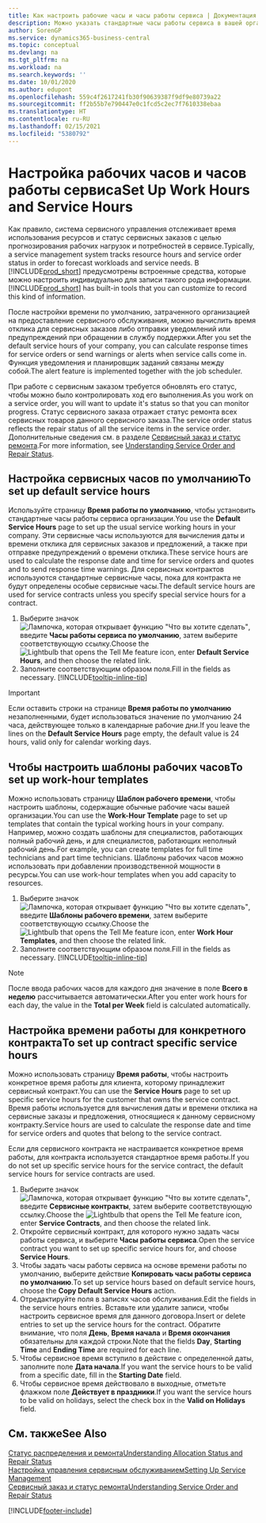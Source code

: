 ```yaml
---
title: Как настроить рабочие часы и часы работы сервиса | Документация Майкрософт
description: Можно указать стандартные часы работы сервиса в вашей организации. Эти сервисные часы используются для вычисления даты и времени отклика для сервисных заказов и предложений, а также при отправке предупреждений о времени отклика.
author: SorenGP
ms.service: dynamics365-business-central
ms.topic: conceptual
ms.devlang: na
ms.tgt_pltfrm: na
ms.workload: na
ms.search.keywords: ''
ms.date: 10/01/2020
ms.author: edupont
ms.openlocfilehash: 559c4f2617241fb30f90639387f9df9e80739a22
ms.sourcegitcommit: ff2b55b7e790447e0c1fcd5c2ec7f7610338ebaa
ms.translationtype: HT
ms.contentlocale: ru-RU
ms.lasthandoff: 02/15/2021
ms.locfileid: "5380792"
---
```

# <a name="set-up-work-hours-and-service-hours"></a><span data-ttu-id="5243d-104">Настройка рабочих часов и часов работы сервиса</span><span class="sxs-lookup"><span data-stu-id="5243d-104">Set Up Work Hours and Service Hours</span></span>
<span data-ttu-id="5243d-105">Как правило, система сервисного управления отслеживает время использования ресурсов и статус сервисных заказов с целью прогнозирования рабочих нагрузок и потребностей в сервисе.</span><span class="sxs-lookup"><span data-stu-id="5243d-105">Typically, a service management system tracks resource hours and service order status in order to forecast workloads and service needs.</span></span> <span data-ttu-id="5243d-106">В [!INCLUDE[prod_short](includes/prod_short.md)] предусмотрены встроенные средства, которые можно настроить индивидуально для записи такого рода информации.</span><span class="sxs-lookup"><span data-stu-id="5243d-106">[!INCLUDE[prod_short](includes/prod_short.md)] has built-in tools that you can customize to record this kind of information.</span></span>  
  
<span data-ttu-id="5243d-107">После настройки времени по умолчанию, затраченного организацией на предоставление сервисного обслуживания, можно вычислить время отклика для сервисных заказов либо отправки уведомлений или предупреждений при обращении в службу поддержки.</span><span class="sxs-lookup"><span data-stu-id="5243d-107">After you set the default service hours of your company, you can calculate response times for service orders or send warnings or alerts when service calls come in.</span></span> <span data-ttu-id="5243d-108">Функция уведомления и планировщик заданий связаны между собой.</span><span class="sxs-lookup"><span data-stu-id="5243d-108">The alert feature is implemented together with the job scheduler.</span></span>   
  
<span data-ttu-id="5243d-109">При работе с сервисным заказом требуется обновлять его статус, чтобы можно было контролировать ход его выполнения.</span><span class="sxs-lookup"><span data-stu-id="5243d-109">As you work on a service order, you will want to update it's status so that you can monitor progress.</span></span> <span data-ttu-id="5243d-110">Статус сервисного заказа отражает статус ремонта всех сервисных товаров данного сервисного заказа.</span><span class="sxs-lookup"><span data-stu-id="5243d-110">The service order status reflects the repair status of all the service items in the service order.</span></span> <span data-ttu-id="5243d-111">Дополнительные сведения см. в разделе [Сервисный заказ и статус ремонта](service-order-repair-status.md).</span><span class="sxs-lookup"><span data-stu-id="5243d-111">For more information, see [Understanding Service Order and Repair Status](service-order-repair-status.md).</span></span> 

## <a name="to-set-up-default-service-hours"></a><span data-ttu-id="5243d-112">Настройка сервисных часов по умолчанию</span><span class="sxs-lookup"><span data-stu-id="5243d-112">To set up default service hours</span></span>  
<span data-ttu-id="5243d-113">Используйте страницу **Время работы по умолчанию**, чтобы установить стандартные часы работы сервиса организации.</span><span class="sxs-lookup"><span data-stu-id="5243d-113">You use the **Default Service Hours** page to set up the usual service working hours in your company.</span></span> <span data-ttu-id="5243d-114">Эти сервисные часы используются для вычисления даты и времени отклика для сервисных заказов и предложений, а также при отправке предупреждений о времени отклика.</span><span class="sxs-lookup"><span data-stu-id="5243d-114">These service hours are used to calculate the response date and time for service orders and quotes and to send response time warnings.</span></span> <span data-ttu-id="5243d-115">Для сервисных контрактов используются стандартные сервисные часы, пока для контракта не будут определены особые сервисные часы.</span><span class="sxs-lookup"><span data-stu-id="5243d-115">The default service hours are used for service contracts unless you specify special service hours for a contract.</span></span>  
  
1. <span data-ttu-id="5243d-116">Выберите значок ![Лампочка, которая открывает функцию "Что вы хотите сделать"](media/ui-search/search_small.png "Что вы хотите сделать"), введите **Часы работы сервиса по умолчанию**, затем выберите соответствующую ссылку.</span><span class="sxs-lookup"><span data-stu-id="5243d-116">Choose the ![Lightbulb that opens the Tell Me feature](media/ui-search/search_small.png "Tell me what you want to do") icon, enter **Default Service Hours**, and then choose the related link.</span></span>  
2. <span data-ttu-id="5243d-117">Заполните соответствующим образом поля.</span><span class="sxs-lookup"><span data-stu-id="5243d-117">Fill in the fields as necessary.</span></span> [!INCLUDE[tooltip-inline-tip](includes/tooltip-inline-tip_md.md)]  
  
> [!IMPORTANT]  
>  <span data-ttu-id="5243d-118">Если оставить строки на странице **Время работы по умолчанию** незаполненными, будет использоваться значение по умолчанию 24 часа, действующее только в календарные рабочие дни.</span><span class="sxs-lookup"><span data-stu-id="5243d-118">If you leave the lines on the **Default Service Hours** page empty, the default value is 24 hours, valid only for calendar working days.</span></span>  
  
## <a name="to-set-up-work-hour-templates"></a><span data-ttu-id="5243d-119">Чтобы настроить шаблоны рабочих часов</span><span class="sxs-lookup"><span data-stu-id="5243d-119">To set up work-hour templates</span></span>
<span data-ttu-id="5243d-120">Можно использовать страницу **Шаблон рабочего времени**, чтобы настроить шаблоны, содержащие обычные рабочие часы вашей организации.</span><span class="sxs-lookup"><span data-stu-id="5243d-120">You can use the **Work-Hour Template** page to set up templates that contain the typical working hours in your company.</span></span> <span data-ttu-id="5243d-121">Например, можно создать шаблоны для специалистов, работающих полный рабочий день, и для специалистов, работающих неполный рабочий день.</span><span class="sxs-lookup"><span data-stu-id="5243d-121">For example, you can create templates for full time technicians and part time technicians.</span></span> <span data-ttu-id="5243d-122">Шаблоны рабочих часов можно использовать при добавлении производственной мощности в ресурсы.</span><span class="sxs-lookup"><span data-stu-id="5243d-122">You can use work-hour templates when you add capacity to resources.</span></span>  
  
1. <span data-ttu-id="5243d-123">Выберите значок ![Лампочка, которая открывает функцию "Что вы хотите сделать"](media/ui-search/search_small.png "Что вы хотите сделать"), введите **Шаблоны рабочего времени**, затем выберите соответствующую ссылку.</span><span class="sxs-lookup"><span data-stu-id="5243d-123">Choose the ![Lightbulb that opens the Tell Me feature](media/ui-search/search_small.png "Tell me what you want to do") icon, enter **Work Hour Templates**, and then choose the related link.</span></span>  
2. <span data-ttu-id="5243d-124">Заполните соответствующим образом поля.</span><span class="sxs-lookup"><span data-stu-id="5243d-124">Fill in the fields as necessary.</span></span> [!INCLUDE[tooltip-inline-tip](includes/tooltip-inline-tip_md.md)]  
  
> [!Note]
> <span data-ttu-id="5243d-125">После ввода рабочих часов для каждого дня значение в поле **Всего в неделю** рассчитывается автоматически.</span><span class="sxs-lookup"><span data-stu-id="5243d-125">After you enter work hours for each day, the value in the **Total per Week** field is calculated automatically.</span></span>  

## <a name="to-set-up-contract-specific-service-hours"></a><span data-ttu-id="5243d-126">Настройка времени работы для конкретного контракта</span><span class="sxs-lookup"><span data-stu-id="5243d-126">To set up contract specific service hours</span></span>  
<span data-ttu-id="5243d-127">Можно использовать страницу **Время работы**, чтобы настроить конкретное время работы для клиента, которому принадлежит сервисный контракт.</span><span class="sxs-lookup"><span data-stu-id="5243d-127">You can use the **Service Hours** page to set up specific service hours for the customer that owns the service contract.</span></span> <span data-ttu-id="5243d-128">Время работы используется для вычисления даты и времени отклика на сервисные заказы и предложения, относящиеся к данному сервисному контракту.</span><span class="sxs-lookup"><span data-stu-id="5243d-128">Service hours are used to calculate the response date and time for service orders and quotes that belong to the service contract.</span></span>  
  
<span data-ttu-id="5243d-129">Если для сервисного контракта не настраивается конкретное время работы, для контракта используется стандартное время работы.</span><span class="sxs-lookup"><span data-stu-id="5243d-129">If you do not set up specific service hours for the service contract, the default service hours for service contracts are used.</span></span>  
  
1. <span data-ttu-id="5243d-130">Выберите значок ![Лампочка, которая открывает функцию "Что вы хотите сделать"](media/ui-search/search_small.png "Что вы хотите сделать"), введите **Сервисные контракты**, затем выберите соответствующую ссылку.</span><span class="sxs-lookup"><span data-stu-id="5243d-130">Choose the ![Lightbulb that opens the Tell Me feature](media/ui-search/search_small.png "Tell me what you want to do") icon, enter **Service Contracts**, and then choose the related link.</span></span>  
2. <span data-ttu-id="5243d-131">Откройте сервисный контракт, для которого нужно задать часы работы сервиса, и выберите **Часы работы сервиса**.</span><span class="sxs-lookup"><span data-stu-id="5243d-131">Open the service contract you want to set up specific service hours for, and choose **Service Hours**.</span></span>  
4. <span data-ttu-id="5243d-132">Чтобы задать часы работы сервиса на основе времени работы по умолчанию, выберите действие **Копировать часы работы сервиса по умолчанию**.</span><span class="sxs-lookup"><span data-stu-id="5243d-132">To set up service hours based on default service hours, choose the **Copy Default Service Hours** action.</span></span>  
5. <span data-ttu-id="5243d-133">Отредактируйте поля в записях часов обслуживания.</span><span class="sxs-lookup"><span data-stu-id="5243d-133">Edit the fields in the service hours entries.</span></span> <span data-ttu-id="5243d-134">Вставьте или удалите записи, чтобы настроить сервисное время для данного договора.</span><span class="sxs-lookup"><span data-stu-id="5243d-134">Insert or delete entries to set up the service hours for the contract.</span></span> <span data-ttu-id="5243d-135">Обратите внимание, что поля **День**, **Время начала** и **Время окончания** обязательны для каждой строки.</span><span class="sxs-lookup"><span data-stu-id="5243d-135">Note that the fields **Day**, **Starting Time** and **Ending Time** are required for each line.</span></span>  
6. <span data-ttu-id="5243d-136">Чтобы сервисное время вступило в действие с определенной даты, заполните поле **Дата начала**.</span><span class="sxs-lookup"><span data-stu-id="5243d-136">If you want the service hours to be valid from a specific date, fill in the **Starting Date** field.</span></span>  
7. <span data-ttu-id="5243d-137">Чтобы сервисное время действовало в выходные, отметьте флажком поле **Действует в праздники**.</span><span class="sxs-lookup"><span data-stu-id="5243d-137">If you want the service hours to be valid on holidays, select the check box in the **Valid on Holidays** field.</span></span>  

## <a name="see-also"></a><span data-ttu-id="5243d-138">См. также</span><span class="sxs-lookup"><span data-stu-id="5243d-138">See Also</span></span>  
[<span data-ttu-id="5243d-139">Статус распределения и ремонта</span><span class="sxs-lookup"><span data-stu-id="5243d-139">Understanding Allocation Status and Repair Status</span></span>](service-allocation-status-and-repair-status.md)  
[<span data-ttu-id="5243d-140">Настройка управления сервисным обслуживанием</span><span class="sxs-lookup"><span data-stu-id="5243d-140">Setting Up Service Management</span></span>](service-setup-service.md)  
[<span data-ttu-id="5243d-141">Сервисный заказ и статус ремонта</span><span class="sxs-lookup"><span data-stu-id="5243d-141">Understanding Service Order and Repair Status</span></span>](service-order-repair-status.md)  


[!INCLUDE[footer-include](includes/footer-banner.md)]